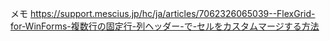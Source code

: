 メモ
https://support.mescius.jp/hc/ja/articles/7062326065039--FlexGrid-for-WinForms-複数行の固定行-列ヘッダー-で-セルをカスタムマージする方法